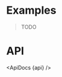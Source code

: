 <script lang="ts">
	import { ApiDocs } from 'svelte-ux';

	import api from '$lib/components/ConnectedPoints.svelte?raw&sveld';

	import Chart, { Svg } from '$lib/components/Chart.svelte';

	import Preview from '$lib/docs/Preview.svelte';
</script>

# Examples

> TODO

# API

<ApiDocs {api} />
